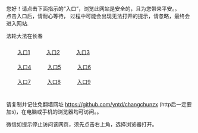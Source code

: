 您好！请点击下面指示的“入口”，浏览此网站是安全的，且为您带来平安。。 <br/>
点击入口后，请耐心等待， 过程中可能会出现无法打开的提示，请忽略，最终会进入网站. </br>

法轮大法在长春<br/>
<div style="padding:10px"><a style="margin:20px" target="_blank" href="https://d8l4tor8l5p66.cloudfront.net/2Qpsp?sxizeimd" id="ccLink1" rel="nofollow">入口1</a> <a target="_blank" style="margin:20px" href="https://d1awyi0hs0bx8y.cloudfront.net/2Qpsp?hlhwmsg" id="ccLink2" rel="nofollow">入口2</a> <a style="margin:20px" target="_blank" href="https://d2li6363f7ps3a.cloudfront.net/2Qpsp?lgozq" id="ccLink3" rel="nofollow">入口3</a></div>

<div style="padding:10px" ><a style="margin:20px" target="_blank" href="https://d8l4tor8l5p66.cloudfront.net/2Qpsp?sxizeimd" id="ccLink4" rel="nofollow">入口4</a> <a style="margin:20px" href="https://d1awyi0hs0bx8y.cloudfront.net/2Qpsp?hlhwmsg" target="_blank" id="ccLink5" rel="nofollow">入口5</a> <a style="margin:20px" href="https://d2li6363f7ps3a.cloudfront.net/2Qpsp?lgozq" target="_blank" id="ccLink6" rel="nofollow">入口6</a></div>

<div style="padding:10px"><a style="margin:20px" target="_blank" href="https://d8l4tor8l5p66.cloudfront.net/2Qpsp?sxizeimd" id="ccLink7" rel="nofollow">入口7</a> <a style="margin:20px" href="https://d1awyi0hs0bx8y.cloudfront.net/2Qpsp?hlhwmsg" target="_blank" id="ccLink8" rel="nofollow">入口8</a> <a style="margin:20px" target="_blank" href="https://d2li6363f7ps3a.cloudfront.net/2Qpsp?lgozq" id="ccLink9" rel="nofollow">入口9</a></div>

<br/>



请复制并记住免翻墙网址 https://github.com/yntd/changchunzx (http后一定要加s)，在电脑或手机的浏览器均可访问。。<br/>

微信如提示停止访问该网页，须先点击右上角，选择浏览器打开。
